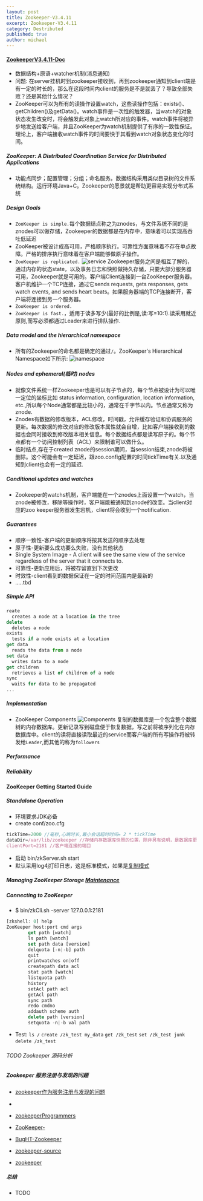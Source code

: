 ```yaml
---
layout: post
title: Zookeeper-V3.4.11
excerpt: Zookeeper-V3.4.11
category: Destributed
published: true
author: michael
---
```


#### [ZookeeperV3.4.11-Doc](http://zookeeper.apache.org/doc/r3.4.11/)

- 数据结构+原语+watcher机制(消息通知)
- 问题: 在server挂机时到zookeeper接收到，再到zookeeper通知到client端是有一定的时长的，那么在这段时间内client的服务是不是就丢了？导致全部失败？还是其他什么情况？
- ZooKeeper可以为所有的读操作设置watch，这些读操作包括：exists()、getChildren()及getData()。watch事件是一次性的触发器，当watch的对象状态发生改变时，将会触发此对象上watch所对应的事件。watch事件将被异步地发送给客户端，并且ZooKeeper为watch机制提供了有序的一致性保证。理论上，客户端接收watch事件的时间要快于其看到watch对象状态变化的时间。

##### ZooKeeper: A Distributed Coordination Service for Distributed Applications
- 功能点同步；配置管理；分组；命名服务。数据结构采用类似目录树的文件系统结构。运行环境Java+C。Zookeeper的愿景就是帮助更容易实现分布式系统
##### Design Goals
- `ZooKeeper is simple.`每个数据结点称之为znodes，与文件系统不同的是znodes可以做存储，Zookeeper的数据都是在内存中，意味着可以实现高吞吐低延迟
- ZooKeeper被设计成高可用，严格顺序执行。可靠性方面意味着不存在单点故障。严格的排序执行意味着在客户端能够做原子操作。
- `ZooKeeper is replicated.`
![service](http://zookeeper.apache.org/doc/r3.4.11/images/zkservice.jpg)
Zookeeper服务之间是相互了解的，通过内存的状态state，以及事务日志和快照做持久存储，只要大部分服务器可用，Zookeeper就是可用的。客户端Client连接到一台ZooKeeper服务器。客户机维护一个TCP连接，通过它sends requests, gets responses, gets watch events, and sends heart beats。如果服务器端的TCP连接断开，客户端将连接到另一个服务器。
- `ZooKeeper is ordered.`
- `ZooKeeper is fast.`，适用于读多写少(最好的比例是,读:写=10:1).读采用就近原则,而写必须都通过Leader来进行排队操作.

##### Data model and the hierarchical namespace
- 所有的Zookeeper的命名都是确定的通过`/`。ZooKeeper's Hierarchical Namespace如下所示:
![namespace](http://zookeeper.apache.org/doc/r3.4.11/images/zknamespace.jpg)

##### Nodes and ephemeral(临时) nodes
- 就像文件系统一样Zookeeper也是可以有子节点的，每个节点被设计为可以唯一定位的坐标比如 status information, configuration, location information, etc.,所以每个Node通常都是比较小的，通常在千字节以内。节点通常又称为znode.
- Znodes有数据的修改版本，ACL修改，时间戳，允许缓存验证和协调服务的更新。每次数据的修改对应的修改版本属性就会自增，比如客户端接收到的数据也会同时接收到修改版本相关信息。每个数据结点都是读写原子的。每个节点都有一个访问控制列表（ACL）来限制谁可以做什么。
- 临时结点,存在于created znode的session期间，当session结束,znode将被删除。这个可能会有一定延迟，跟zoo.config配置的时间tickTime有关.以及通知到client也会有一定的延迟.

##### Conditional updates and watches
- Zookeeper的watchs机制，客户端能在一个znodes上面设置一个watch，当znode被修改，移除等操作时，客户端能被通知到znode的改变。当client对应的zoo keeper服务器发生宕机，client将会收到一个notification.

##### Guarantees
- 顺序一致性-客户端的更新顺序将按其发送的顺序去处理
- 原子性-更新要么成功要么失败，没有其他状态
- Single System Image - A client will see the same view of the service regardless of the server that it connects to.
- 可靠性-更新应用后，将被存留直到下次更改
- 时效性-client看到的数据保证在一定的时间范围内是最新的
- .....tbd

##### Simple API

```js
reate
  creates a node at a location in the tree
delete
  deletes a node
exists
  tests if a node exists at a location
get data
  reads the data from a node
set data
  writes data to a node
get children
  retrieves a list of children of a node
sync
  waits for data to be propagated
...
```

##### Implementation
- ZooKeeper Components
![Components](http://zookeeper.apache.org/doc/r3.4.11/images/zkcomponents.jpg)
复制的数据库是一个包含整个数据树的内存数据库。更新记录写到磁盘便于恢复数据，写之前将被序列化在内存数据库中。client的读将直接读取最近的service而客户端的所有写操作将被转发给`Leader`,而其他的称为`followers`

##### Performance

##### Reliability

#### ZooKeeper Getting Started Guide

##### Standalone Operation
- 环境要求JDK必备
- create conf/zoo.cfg

```js
tickTime=2000 //毫秒,心跳时长,最小会话超时时间= 2 * tickTime
dataDir=/var/lib/zookeeper //存储内存数据库快照的位置，除非另有说明，是数据库更新的事务日志。
clientPort=2181 //客户端连接的端口
```

- 启动 bin/zkServer.sh start
- 默认采用log4j打印日志，这是标准模式，如果是[复制模式](http://zookeeper.apache.org/doc/r3.4.11/zookeeperStarted.html#sc_RunningReplicatedZooKeeper)

##### Managing ZooKeeper Storage [Maintenance](http://zookeeper.apache.org/doc/r3.4.11/zookeeperAdmin.html#sc_maintenance)

##### Connecting to ZooKeeper
- $ bin/zkCli.sh -server 127.0.0.1:2181

```js
[zkshell: 0] help
ZooKeeper host:port cmd args
        get path [watch]
        ls path [watch]
        set path data [version]
        delquota [-n|-b] path
        quit
        printwatches on|off
        createpath data acl
        stat path [watch]
        listquota path
        history
        setAcl path acl
        getAcl path
        sync path
        redo cmdno
        addauth scheme auth
        delete path [version]
        setquota -n|-b val path
```
- Test: `ls /` `create /zk_test my_data` `get /zk_test` `set /zk_test junk` `delete /zk_test`

###### TODO Zookeeper 源码分析

##### Zookeeper 服务注册与发现的问题

- [zookeeper作为服务注册与发现的问题](http://dockone.io/article/78)
- [](http://www.cnblogs.com/sunddenly/articles/4072987.html)

- [zookeeperProgrammers](http://zookeeper.apache.org/doc/r3.4.11/zookeeperProgrammers.html)
- [ZooKeeper-](https://github.com/liwanghong/ZooKeeper-)
- [BugHT-Zookeeper](https://github.com/BugHT/Zookeeper)
- [zookeeper-source](https://github.com/ChaseSuccesser/Zookeeper-SourceAnalysis)
- [zookeeper](https://yuzhouwan.com/posts/31915/)


##### 总结

- TODO